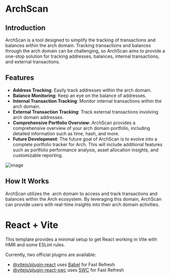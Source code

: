 # ArchScan

## Introduction

 ArchScan is a tool designed to simplify the tracking of transactions and balances within the arch domain. Tracking transactions and balances through the arch domain can be challenging, so  ArchScan aims to provide a one-stop solution for tracking addresses, balances, internal transactions, and external transactions.

## Features

- **Address Tracking**: Easily track addresses within the arch domain.
- **Balance Monitoring**: Keep an eye on the balance of addresses.
- **Internal Transaction Tracking**: Monitor internal transactions within the arch domain.
- **External Transaction Tracking**: Track external transactions involving arch domain addresses.
- **Comprehensive Portfolio Overview**:  ArchScan provides a comprehensive overview of your arch domain portfolio, including detailed information such as time, hash, and more.
- **Future Development**: The future goal of  ArchScan is to evolve into a complete portfolio tracker for Arch. This will include additional features such as portfolio performance analysis, asset allocation insights, and customizable reporting.

![image](https://github.com/ayushsingh82/ArchScan/assets/121667116/f342154b-5afc-492c-8c54-f5be711341a7)




## How It Works

 ArchScan utilizes the .arch domain to access and track transactions and balances within the Arch ecosystem. By leveraging this domain,  ArchScan can provide users with real-time insights into their arch domain activities.


# React + Vite

This template provides a minimal setup to get React working in Vite with HMR and some ESLint rules.

Currently, two official plugins are available:

- [@vitejs/plugin-react](https://github.com/vitejs/vite-plugin-react/blob/main/packages/plugin-react/README.md) uses [Babel](https://babeljs.io/) for Fast Refresh
- [@vitejs/plugin-react-swc](https://github.com/vitejs/vite-plugin-react-swc) uses [SWC](https://swc.rs/) for Fast Refresh




